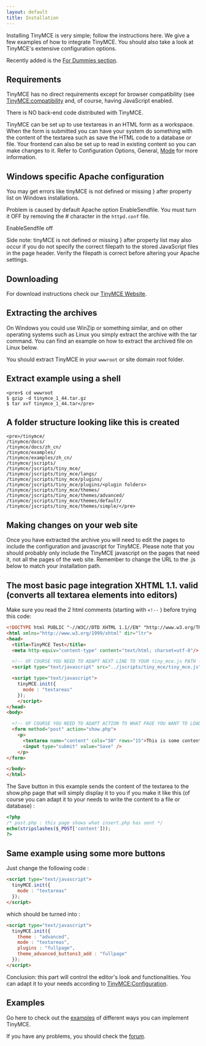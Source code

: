 ```yaml
---
layout: default
title: Installation
---
```


Installing TinyMCE is very simple; follow the instructions here. We give a few examples of how to integrate TinyMCE. You should also take a look at TinyMCE's extensive configuration options.

Recently added is the [For Dummies section](https://www.tiny.cloud/docs-3x/reference/for-dummies/).

## Requirements

TinyMCE has no direct requirements except for browser compatibility (see [TinyMCE:compatibility](https://www.tiny.cloud/docs-3x/extras/TinyMCE3x@Browser_compatiblity/) and, of course, having JavaScript enabled.

There is NO back-end code distributed with TinyMCE.

TinyMCE can be set up to use textareas in an HTML form as a workspace. When the form is submitted you can have your system do something with the content of the textarea such as save the HTML code to a database or file. Your frontend can also be set up to read in existing content so you can make changes to it. Refer to Configuration Options, General, [Mode](https://www.tiny.cloud/docs-3x/reference/configuration/Configuration3x@mode/) for more information.

## Windows specific Apache configuration

You may get errors like tinyMCE is not defined or missing } after property list on Windows installations.

Problem is caused by default Apache option EnableSendfile. You must turn it OFF by removing the # character in the `httpd.conf` file.

EnableSendfile off

Side note: tinyMCE is not defined or missing } after property list may also occur if you do not specify the correct filepath to the stored JavaScript files in the page header. Verify the filepath is correct before altering your Apache settings.

## Downloading

For download instructions check our [TinyMCE Website](https://www.tiny.cloud).

## Extracting the archives

On Windows you could use WinZip or something similar, and on other operating systems such as Linux you simply extract the archive with the tar command. You can find an example on how to extract the archived file on Linux below.

You should extract TinyMCE in your `wwwroot` or site domain root folder.

## Extract example using a shell

```
<pre>$ cd wwwroot
$ gzip -d tinymce_1_44.tar.gz
$ tar xvf tinymce_1_44.tar</pre>
```

## A folder structure looking like this is created

```
<pre>/tinymce/
/tinymce/docs/
/tinymce/docs/zh_cn/
/tinymce/examples/
/tinymce/examples/zh_cn/
/tinymce/jscripts/
/tinymce/jscripts/tiny_mce/
/tinymce/jscripts/tiny_mce/langs/
/tinymce/jscripts/tiny_mce/plugins/
/tinymce/jscripts/tiny_mce/plugins/<plugin folders>
/tinymce/jscripts/tiny_mce/themes/
/tinymce/jscripts/tiny_mce/themes/advanced/
/tinymce/jscripts/tiny_mce/themes/default/
/tinymce/jscripts/tiny_mce/themes/simple/</pre>
```

## Making changes on your web site

Once you have extracted the archive you will need to edit the pages to include the configuration and javascript for TinyMCE. Please note that you should probably only include the TinyMCE javascript on the pages that need it, not all the pages of the web site. Remember to change the URL to the .js below to match your installation path.

## The most basic page integration XHTML 1.1. valid (converts all textarea elements into editors)

Make sure you read the 2 html comments (starting with `<!--` ) before trying this code:

```html
<!DOCTYPE html PUBLIC "-//W3C//DTD XHTML 1.1//EN" "http://www.w3.org/TR/xhtml11/DTD/xhtml11.dtd">
<html xmlns="http://www.w3.org/1999/xhtml" dir="ltr">
<head>
  <title>TinyMCE Test</title>
  <meta http-equiv="content-type" content="text/html; charset=utf-8"/>

  <!-- OF COURSE YOU NEED TO ADAPT NEXT LINE TO YOUR tiny_mce.js PATH -->
  <script type="text/javascript" src="../jscripts/tiny_mce/tiny_mce.js"></script>

  <script type="text/javascript">
    tinyMCE.init({
      mode : "textareas"
    });
    </script>
</head>
<body>

  <!-- OF COURSE YOU NEED TO ADAPT ACTION TO WHAT PAGE YOU WANT TO LOAD WHEN HITTING "SAVE" -->
  <form method="post" action="show.php">
    <p>
      <textarea name="content" cols="50" rows="15">This is some content that will be editable with TinyMCE.</textarea>
      <input type="submit" value="Save" />
    </p>
</form>

</body>
</html>
```

The Save button in this example sends the content of the textarea to the show.php page that will simply display it to you if you make it like this (of course you can adapt it to your needs to write the content to a file or database) :

```php
<?php
/* post.php : this page shows what insert.php has sent */
echo(stripslashes($_POST['content']));
?>
```

## Same example using some more buttons

Just change the following code :

```html
<script type="text/javascript">
  tinyMCE.init({
    mode : "textareas"
  });
</script>
```

which should be turned into :

```html
<script type="text/javascript">
  tinyMCE.init({
    theme : "advanced",
    mode : "textareas",
    plugins : "fullpage",
    theme_advanced_buttons3_add : "fullpage"
  });
</script>
```

Conclusion: this part will control the editor's look and functionalities. You can adapt it to your needs according to [TinyMCE:Configuration](https://www.tiny.cloud/docs-3x/reference/Configuration3x/).

## Examples

Go here to check out the [examples](https://www.tiny.cloud/docs/demo/full-featured/) of different ways you can implement TinyMCE.

If you have any problems, you should check the [forum](https://community.tiny.cloud).
